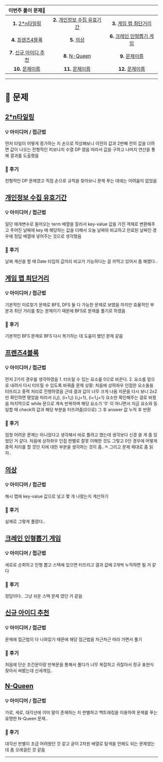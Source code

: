 | 이번주 풀이 문제🧩  |                   |                |
|:-------------:|:-------------------:|:-------------------:|
| **1.** [2*n타일링](https://school.programmers.co.kr/learn/courses/30/lessons/12900) | **2.** [개인정보 수집 유효기간](https://school.programmers.co.kr/learn/courses/30/lessons/150370) | **3.** [게임 맵 최단거리](https://school.programmers.co.kr/learn/courses/30/lessons/1844) |
| **4.** [프렌즈4블록](https://school.programmers.co.kr/learn/courses/30/lessons/17679) | **5.** [의상](https://school.programmers.co.kr/learn/courses/30/lessons/42578) | **6.** [크레인 인형뽑기 게임](https://school.programmers.co.kr/learn/courses/30/lessons/64061) |
| **7.** [신규 아이디 추천](https://school.programmers.co.kr/learn/courses/30/lessons/72410) | **8.** [N-Queen](https://school.programmers.co.kr/learn/courses/30/lessons/12952) | **9.** [문제이름](링크) |
|  **10.** [문제이름](링크) | **11.** [문제이름](링크) | **12.** [문제이름](링크) |

---

# 🧩 문제

## [2*n타일링](https://school.programmers.co.kr/learn/courses/30/lessons/12900)

### 💡 아이디어 / 접근법 
먼저 타일이 어떻게 증가하는 지 손으로 작성해보니 이전의 값과 2번째 전의 값을 더하면 값이 나오는 전형적인 피보나치 수열 DP 였음 따라서 값을 구하고 나머지 연산을 통해 결과를 도출했음

### 🤔 후기
전형적인 DP 문제였고 직접 손으로 규칙을 찾아보니 문제 푸는 데에는 어려움이 없었음

## [개인정보 수집 유효기간](https://school.programmers.co.kr/learn/courses/30/lessons/150370)

### 💡 아이디어 / 접근법 
일단 매개변수로 들어오는 term 배열을 잘라서 key-value 값을 가진 객체로 변환해주고 주어진 날짜에 key 에 해당하는 값을 더해서 오늘 날짜와 비교하고 만료된 날짜인 경우에 정답 배열에 넣어주는 것으로 생각했음

### 🤔 후기
날짜 계산을 할 때 Date 타입의 값끼리 비교가 가능하다는 걸 까먹고 있어서 좀 해멨다..

## [게임 맵 최단거리](https://school.programmers.co.kr/learn/courses/30/lessons/1844)

### 💡 아이디어 / 접근법 
기본적인 미로찾기 문제로 BFS, DFS 둘 다 가능한 문제로 보였음 하지만 효율적인 부분과 최단 거리를 찾는 문제이기 때문에 BFS로 문제를 풀기로 하였음

### 🤔 후기
기본적인 BFS 문제로 BFS 다시 복기하는 데 도움이 됐던 문제 같음

## [프렌즈4블록](https://school.programmers.co.kr/learn/courses/30/lessons/17679)

### 💡 아이디어 / 접근법 
먼저 2가지 경우를 생각하였음 1. 터뜨릴 수 있는 요소를 0으로 바꾼다. 2. 요소를 밑으로 내려서 다시 터뜨릴 수 있도록 바꿔줌
문제 상황: 처음에 상하좌우 인접한 요소들을 터뜨리고 중력 처리로 진행하였음 근데 결과 값이 너무 크게 나옴
지문을 다시 보니 2x2만 확인하면 됐었음 따라서 {i,j}, {i+1,j} {i,j+1}, {i+1,j+1} 요소만 확인해주는 걸로 바꿨음
마지막으로 while 문으로 계속 반복하며 해당 요소가 '0' 이 아니면서 지금 요소와 동일할 때 check의 값과 해당 부분을 터뜨려줌(0으로) 그 후 answer 값 누적 후 반환 

### 🤔 후기
엄청 어려운 문제는 아니었다고 생각해서 바로 풀려고 했는데 생각보다 신경 쓸 게 좀 있었던 거 같다. 처음에 상하좌우 인접 판별로 잘못 이해한 것도 그렇고 0인 경우에 어떻게 중력 처리를 할 것인 지에 대한 부분을 생각하는 것이 좀..ㅋ 그리고 문제 제대로 좀 읽자..

## [의상](https://school.programmers.co.kr/learn/courses/30/lessons/42578)

### 💡 아이디어 / 접근법 
해시 맵에 key-value 값으로 넣고 몇 개 나왔는지 계산하기

### 🤔 후기
실제로 그렇게 풀렸다..

## [크레인 인형뽑기 게임](https://school.programmers.co.kr/learn/courses/30/lessons/64061)

### 💡 아이디어 / 접근법 
세로로 순회하고 인형 뽑고 스택에 있으면 터뜨리고 결과 값에 2개씩 누적하면 될 거 같다

### 🤔 후기
정답이다.. 그냥 쉬운 스택 문제 였던 거 같음

## [신규 아이디 추천](https://school.programmers.co.kr/learn/courses/30/lessons/72410)

### 💡 아이디어 / 접근법 
문제에 접근법이 다 나와있기 때문에 해당 접근법을 차근차근 따라 가면서 풀기

### 🤔 후기
처음에 단순 조건문이랑 반복문을 통해서 풀다가 너무 복잡하고 귀찮아서 정규 표현식 찾아서 써봤는데 신세계임..

## [N-Queen](https://school.programmers.co.kr/learn/courses/30/lessons/12952)

### 💡 아이디어 / 접근법 
가로, 세로, 대각선에 이미 말이 존재하는 지 판별하고 백트래킹을 이용하여 문제를 푸는 유명한 N-Queen 문제..

### 🤔 후기
대각선 판별이 조금 어려웠던 것 같고 굳이 2차원 배열로 탐색을 안해도 되는 문제였는데 좀 오래걸린 것 같음

---
